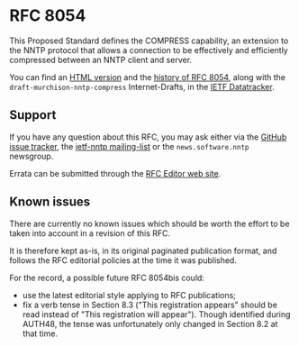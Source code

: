 # RFC 8054

This Proposed Standard defines the COMPRESS capability, an extension to the
NNTP protocol that allows a connection to be effectively and efficiently
compressed between an NNTP client and server.

You can find an [HTML
version](https://datatracker.ietf.org/doc/html/rfc8054/) and the [history
of RFC 8054](https://datatracker.ietf.org/doc/rfc8054/history/), along
with the `draft-murchison-nntp-compress` Internet-Drafts, in the [IETF
Datatracker](https://datatracker.ietf.org/doc/rfc8054/).

## Support

If you have any question about this RFC, you may ask either via the [GitHub
issue tracker](https://github.com/Julien-Elie/ietf-work), the [ietf-nntp
mailing-list](https://lists.eyrie.org/mailman/listinfo/ietf-nntp) or the
`news.software.nntp` newsgroup.

Errata can be submitted through the [RFC Editor web
site](https://www.rfc-editor.org/errata.php).

## Known issues

There are currently no known issues which should be worth the effort to be
taken into account in a revision of this RFC.

It is therefore kept as-is, in its original paginated publication format, and
follows the RFC editorial policies at the time it was published.

For the record, a possible future RFC 8054bis could:
- use the latest editorial style applying to RFC publications;
- fix a verb tense in Section 8.3 ("This registration appears" should be read
instead of "This registration will appear").  Though identified during AUTH48,
the tense was unfortunately only changed in Section 8.2 at that time.
